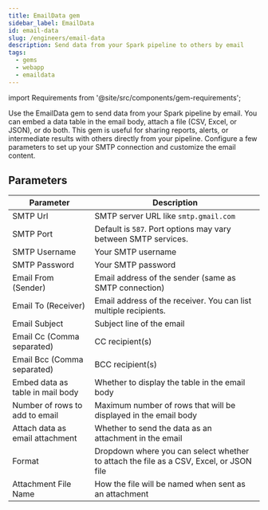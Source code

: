 ```yaml
---
title: EmailData gem
sidebar_label: EmailData
id: email-data
slug: /engineers/email-data
description: Send data from your Spark pipeline to others by email
tags:
  - gems
  - webapp
  - emaildata
---
```


import Requirements from '@site/src/components/gem-requirements';

<Requirements
  python_package_name="ProphecyWebAppPython"
  python_package_version="0.1.2+"
  scala_package_name=""
  scala_package_version=""
  scala_lib=""
  python_lib="1.9.42+"
  uc_single="14.3+"
  uc_shared="14.3+"
  livy=""
/>

Use the EmailData gem to send data from your Spark pipeline by email. You can embed a data table in the email body, attach a file (CSV, Excel, or JSON), or do both. This gem is useful for sharing reports, alerts, or intermediate results with others directly from your pipeline. Configure a few parameters to set up your SMTP connection and customize the email content.

## Parameters

| Parameter                        | Description                                                                            |
| -------------------------------- | -------------------------------------------------------------------------------------- |
| SMTP Url                         | SMTP server URL like `smtp.gmail.com`                                                  |
| SMTP Port                        | Default is `587`. Port options may vary between SMTP services.                         |
| SMTP Username                    | Your SMTP username                                                                     |
| SMTP Password                    | Your SMTP password                                                                     |
| Email From (Sender)              | Email address of the sender (same as SMTP connection)                                  |
| Email To (Receiver)              | Email address of the receiver. You can list multiple recipients.                       |
| Email Subject                    | Subject line of the email                                                              |
| Email Cc (Comma separated)       | CC recipient(s)                                                                        |
| Email Bcc (Comma separated)      | BCC recipient(s)                                                                       |
| Embed data as table in mail body | Whether to display the table in the email body                                         |
| Number of rows to add to email   | Maximum number of rows that will be displayed in the email body                        |
| Attach data as email attachment  | Whether to send the data as an attachment in the email                                 |
| Format                           | Dropdown where you can select whether to attach the file as a CSV, Excel, or JSON file |
| Attachment File Name             | How the file will be named when sent as an attachment                                  |
